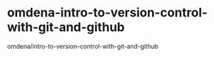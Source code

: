 # omdena-intro-to-version-control-with-git-and-github
omdena/intro-to-version-control-with-git-and-github
